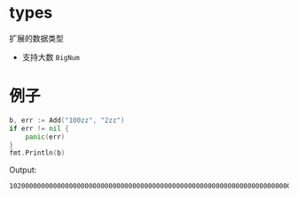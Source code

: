 # types

扩展的数据类型

- 支持大数 `BigNum`

# 例子

```go
b, err := Add("100zz", "2zz")
if err != nil {
    panic(err)
}
fmt.Println(b)
```

Output:
```text
102000000000000000000000000000000000000000000000000000000000000000000000000000000000000000000
```